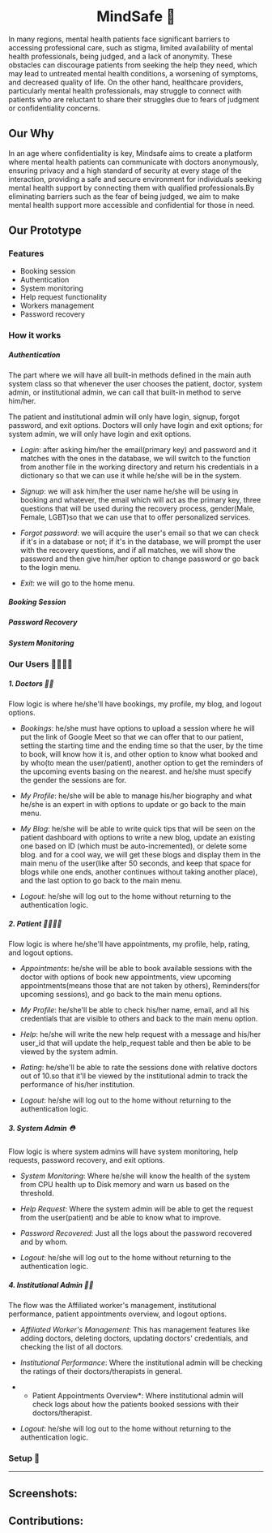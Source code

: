 <div align='center'> 
<h1> MindSafe 🧠</h1>
</div>
In many regions, mental health patients face significant barriers to accessing professional care, such as stigma, limited availability of mental health professionals, being judged, and a lack of anonymity. These obstacles can discourage patients from seeking the help they need, which may lead to untreated mental health conditions, a worsening of symptoms, and decreased quality of life. On the other hand, healthcare providers, particularly mental health professionals, may struggle to connect with patients who are reluctant to share their struggles due to fears of judgment or confidentiality concerns.

## Our Why
In an age where confidentiality is key, Mindsafe aims to create a platform where mental health patients can communicate with doctors anonymously, ensuring privacy and a high standard of security at every stage of the interaction, providing a safe and secure environment for individuals seeking mental health support by connecting them with qualified professionals.By eliminating barriers such as the fear of being judged, we aim to make mental health support more accessible and confidential for those in need.

## Our Prototype
### Features

- Booking session
- Authentication
- System monitoring
- Help request functionality
- Workers management
- Password recovery

### How it works

##### Authentication
The part where we will have all built-in methods defined in the main auth system class so that whenever the user chooses the patient, doctor, system admin, or institutional admin, we can call that built-in method to serve him/her.

The patient and institutional admin will only have login, signup, forgot password, and exit options. Doctors will only have login and exit options; for system admin, we will only have login and exit options.  

- *Login*: after asking him/her the email(primary key) and password and it matches with the ones in the database, we will switch to the function from another file in the working directory and return his credentials in a dictionary so that we can use it while he/she will be in the system.

- *Signup*: we will ask him/her the user name he/she will be using in booking and whatever, the email which will act as the primary key, three questions that will be used during the recovery process, gender(Male, Female, LGBT)so that we can use that to offer personalized services.

- *Forgot password*: we will acquire the user's email so that we can check if it's in a database or not; if it's in the database, we will prompt the user with the recovery questions, and if all matches, we will show the password and then give him/her option to change password or go back to the login menu.

- *Exit*: we will go to the home menu.
  
##### Booking Session

##### Password Recovery

##### System Monitoring

### Our Users 👨‍👩‍👦‍👦 
##### 1. Doctors 👨‍⚕️
Flow logic is where he/she'll have bookings, my profile, my blog, and logout options.

- *Bookings*: he/she must have options to upload a session where he will put the link of Google Meet so that we can offer that to our patient, setting the starting time and the ending time so that the user, by the time to book, will know how it is, and other option to know what booked and by who(to mean the user/patient), another option to get the reminders of the upcoming events basing on the nearest. and he/she must specify the gender the sessions are for.

- *My Profile*: he/she will be able to manage his/her biography and what he/she is an expert in with options to update or go back to the main menu.

- *My Blog*: he/she will be able to write quick tips that will be seen on the patient dashboard with options to write a new blog, update an existing one based on ID (which must be auto-incremented), or delete some blog. and for a cool way, we will get these blogs and display them in the main menu of the user(like after 50 seconds, and keep that space for blogs while one ends, another continues without taking another place), and the last option to go back to the main menu.

- *Logout*: he/she will log out to the home without returning to the authentication logic.

##### 2. Patient 👨‍👩‍👧‍👦
Flow logic is where he/she'll have appointments, my profile, help, rating, and logout options.
- *Appointments*: he/she will be able to book available sessions with the doctor with options of book new appointments, view upcoming appointments(means those that are not taken by others), Reminders(for upcoming sessions), and go back to the main menu options.
  
- *My Profile*: he/she'll be able to check his/her name, email, and all his credentials that are visible to others and back to the main menu option.
  
- *Help*: he/she will write the new help request with a message and his/her user_id that will update the help_request table and then be able to be viewed by the system admin.
  
- *Rating*: he/she'll be able to rate the sessions done with relative doctors out of 10.so that it'll be viewed by the institutional admin to track the performance of his/her institution.
  
- *Logout*: he/she will log out to the home without returning to the authentication logic.

##### 3. System Admin ⛑️
Flow logic is where system admins will have system monitoring, help requests, password recovery, and exit options.
- *System Monitoring*: Where he/she will know the health of the system from CPU health up to Disk memory and warn us based on the threshold.
  
- *Help Request*: Where the system admin will be able to get the request from the user(patient) and be able to know what to improve.
  
-  *Password Recovered*: Just all the logs about the password recovered and by whom.
  
- *Logout*: he/she will log out to the home without returning to the authentication logic.

##### 4. Institutional Admin 👨‍⚕️
The flow was the Affiliated worker's management, institutional performance, patient appointments overview, and logout options.
- *Affiliated Worker's Management*: This has management features like adding doctors, deleting doctors, updating doctors' credentials, and checking the list of all doctors.
  
- *Institutional Performance*: Where the institutional admin will be checking the ratings of their doctors/therapists in general.
  
- * Patient Appointments Overview*: Where institutional admin will check logs about how the patients booked sessions with their doctors/therapist.
  
- *Logout*: he/she will log out to the home without returning to the authentication logic.
  
### Setup 🧰

---
## Screenshots:

## Contributions:





